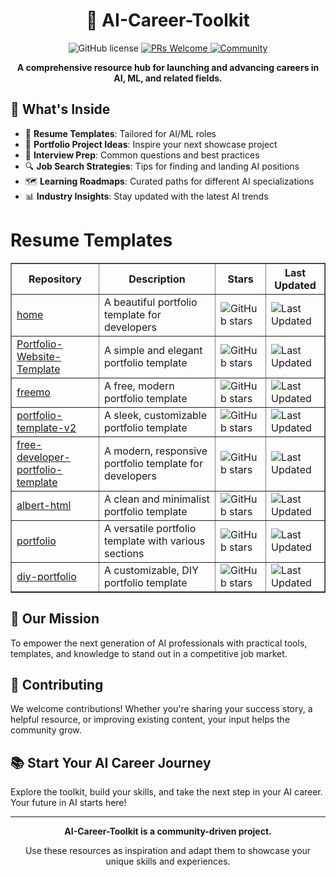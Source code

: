 <!DOCTYPE html>
<html lang="en">
<head>
    <meta charset="UTF-8">
    <meta name="viewport" content="width=device-width, initial-scale=1.0">
</head>
<body>
    <div style="text-align: center;">
        <h1>🚀 AI-Career-Toolkit</h1>
        <img src="https://img.shields.io/badge/license-MIT-blue.svg" alt="GitHub license">
        <a href="http://makeapullrequest.com">
            <img src="https://img.shields.io/badge/PRs-welcome-brightgreen.svg" alt="PRs Welcome">
        </a>
        <a href="https://discord.gg/QKw67PDZUm">
            <img src="https://img.shields.io/badge/Discord-Community-orange" alt="Community">
        </a>
        <p><strong>A comprehensive resource hub for launching and advancing careers in AI, ML, and related fields.</strong></p>
    </div>
    <h2>🌟 What's Inside</h2>
    <ul>
        <li>📝 <strong>Resume Templates</strong>: Tailored for AI/ML roles</li>
        <li>💼 <strong>Portfolio Project Ideas</strong>: Inspire your next showcase project</li>
        <li>🎤 <strong>Interview Prep</strong>: Common questions and best practices</li>
        <li>🔍 <strong>Job Search Strategies</strong>: Tips for finding and landing AI positions</li>
        <li>🗺️ <strong>Learning Roadmaps</strong>: Curated paths for different AI specializations</li>
        <li>📊 <strong>Industry Insights</strong>: Stay updated with the latest AI trends</li>
    </ul>
    <h1>Resume Templates</h1>
    <table border="1" cellpadding="5" cellspacing="0">
        <thead>
            <tr>
                <th>Repository</th>
                <th>Description</th>
                <th>Stars</th>
                <th>Last Updated</th>
            </tr>
        </thead>
        <tbody>
            <tr>
                <td><a href="https://github.com/hashirshoaeb/home">home</a></td>
                <td>A beautiful portfolio template for developers</td>
                <td><img src="https://img.shields.io/github/stars/hashirshoaeb/home.svg?style=social" alt="GitHub stars"></td>
                <td><img src="https://img.shields.io/github/last-commit/hashirshoaeb/home.svg?style=flat" alt="Last Updated"></td>
            </tr>
            <tr>
                <td><a href="https://github.com/rishabhnmishra/Portfolio-Website-Template">Portfolio-Website-Template</a></td>
                <td>A simple and elegant portfolio template</td>
                <td><img src="https://img.shields.io/github/stars/rishabhnmishra/Portfolio-Website-Template.svg?style=social" alt="GitHub stars"></td>
                <td><img src="https://img.shields.io/github/last-commit/rishabhnmishra/Portfolio-Website-Template.svg?style=flat" alt="Last Updated"></td>
            </tr>
            <tr>
                <td><a href="https://github.com/diiegopereira/freemo">freemo</a></td>
                <td>A free, modern portfolio template</td>
                <td><img src="https://img.shields.io/github/stars/diiegopereira/freemo.svg?style=social" alt="GitHub stars"></td>
                <td><img src="https://img.shields.io/github/last-commit/diiegopereira/freemo.svg?style=flat" alt="Last Updated"></td>
            </tr>
            <tr>
                <td><a href="https://github.com/hrishikeshpaul/portfolio-template-v2">portfolio-template-v2</a></td>
                <td>A sleek, customizable portfolio template</td>
                <td><img src="https://img.shields.io/github/stars/hrishikeshpaul/portfolio-template-v2.svg?style=social" alt="GitHub stars"></td>
                <td><img src="https://img.shields.io/github/last-commit/hrishikeshpaul/portfolio-template-v2.svg?style=flat" alt="Last Updated"></td>
            </tr>
            <tr>
                <td><a href="https://github.com/VitoMedlej/free-developer-portfolio-template">free-developer-portfolio-template</a></td>
                <td>A modern, responsive portfolio template for developers</td>
                <td><img src="https://img.shields.io/github/stars/VitoMedlej/free-developer-portfolio-template.svg?style=social" alt="GitHub stars"></td>
                <td><img src="https://img.shields.io/github/last-commit/VitoMedlej/free-developer-portfolio-template.svg?style=flat" alt="Last Updated"></td>
            </tr>
            <tr>
                <td><a href="https://github.com/templatecookie/albert-html">albert-html</a></td>
                <td>A clean and minimalist portfolio template</td>
                <td><img src="https://img.shields.io/github/stars/templatecookie/albert-html.svg?style=social" alt="GitHub stars"></td>
                <td><img src="https://img.shields.io/github/last-commit/templatecookie/albert-html.svg?style=flat" alt="Last Updated"></td>
            </tr>
            <tr>
                <td><a href="https://github.com/mrarzimanli/portfolio">portfolio</a></td>
                <td>A versatile portfolio template with various sections</td>
                <td><img src="https://img.shields.io/github/stars/mrarzimanli/portfolio.svg?style=social" alt="GitHub stars"></td>
                <td><img src="https://img.shields.io/github/last-commit/mrarzimanli/portfolio.svg?style=flat" alt="Last Updated"></td>
            </tr>
            <tr>
                <td><a href="https://github.com/ManishReddyN/diy-portfolio">diy-portfolio</a></td>
                <td>A customizable, DIY portfolio template</td>
                <td><img src="https://img.shields.io/github/stars/ManishReddyN/diy-portfolio.svg?style=social" alt="GitHub stars"></td>
                <td><img src="https://img.shields.io/github/last-commit/ManishReddyN/diy-portfolio.svg?style=flat" alt="Last Updated"></td>
            </tr>
        </tbody>
    </table>
    <h2>🎯 Our Mission</h2>
    <p>To empower the next generation of AI professionals with practical tools, templates, and knowledge to stand out in a competitive job market.</p>
    <h2>🤝 Contributing</h2>
    <p>We welcome contributions! Whether you're sharing your success story, a helpful resource, or improving existing content, your input helps the community grow.</p>
    <h2>📚 Start Your AI Career Journey</h2>
    <p>Explore the toolkit, build your skills, and take the next step in your AI career. Your future in AI starts here!</p>
    <hr>
    <div style="text-align: center;">
        <p><strong>AI-Career-Toolkit is a community-driven project.</strong></p>  
        <p>Use these resources as inspiration and adapt them to showcase your unique skills and experiences.</p>
    </div>
</body>
</html>
